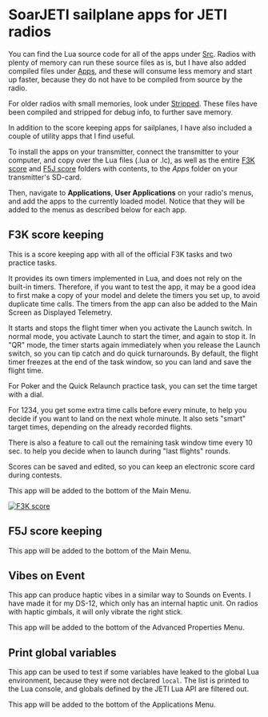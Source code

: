 # SoarJETI sailplane apps for JETI radios

You can find the Lua source code for all of the apps under [Src](https://github.com/jfrickmann/SoarJETI/tree/main/Src). Radios with plenty of memory can run these source files as is, but I have also added compiled files under [Apps](https://github.com/jfrickmann/SoarJETI/tree/main/Apps), and these will consume less memory and start up faster, because they do not have to be compiled from source by the radio.

For older radios with small memories, look under [Stripped](https://github.com/jfrickmann/SoarJETI/tree/main/Stripped). These files have been compiled and stripped for debug info, to further save memory.

In addition to the score keeping apps for sailplanes, I have also included a couple of utility apps that I find useful.

To install the apps on your transmitter, connect the transmitter to your computer, and copy over the Lua files (.lua or .lc), as well as the entire [F3K score](https://github.com/jfrickmann/SoarJETI/tree/main/F3K%20score) and [F5J score](https://github.com/jfrickmann/SoarJETI/tree/main/F5J%20score) folders with contents, to the *Apps* folder on your transmitter's SD-card.

Then, navigate to **Applications**, **User Applications** on your radio's menus, and add the apps to the currently loaded model. Notice that they will be added to the menus as described below for each app.

## F3K score keeping

This is a score keeping app with all of the official F3K tasks and two practice tasks.

It provides its own timers implemented in Lua, and does not rely on the built-in timers. Therefore, if you want to test the app, it may be a good idea to first make a copy of your model and delete the timers you set up, to avoid duplicate time calls. The timers from the app can also be added to the Main Screen as Displayed Telemetry.

It starts and stops the flight timer when you activate the Launch switch. In normal mode, you activate Launch to start the timer, and again to stop it. In "QR" mode, the timer starts again immediately when you release the Launch switch, so you can tip catch and do quick turnarounds. By default, the flight timer freezes at the end of the task window, so you can land and save the flight time.

For Poker and the Quick Relaunch practice task, you can set the time target with a dial.

For 1234, you get some extra time calls before every minute, to help you decide if you want to land on the next whole minute. It also sets "smart" target times, depending on the already recorded flights.

There is also a feature to call out the remaining task window time every 10 sec. to help you decide when to launch during "last flights" rounds.

Scores can be saved and edited, so you can keep an electronic score card during contests.

This app will be added to the bottom of the Main Menu.

[![F3K score](http://img.youtube.com/vi/SAaVfNJSD7Y/hqdefault.jpg)](http://www.youtube.com/watch?v=SAaVfNJSD7Y "Click on the image to play Youtube video")

## F5J score keeping
This app will be added to the bottom of the Main Menu.

## Vibes on Event
This app can produce haptic vibes in a similar way to Sounds on Events. I have made it for my DS-12, which only has an internal haptic unit. On radios with haptic gimbals, it will only vibrate the right stick.

This app will be added to the bottom of the Advanced Properties Menu.

## Print global variables
This app can be used to test if some variables have leaked to the global Lua environment, because they were not declared `local`. The list is printed to the Lua console, and globals defined by the JETI Lua API are filtered out.

This app will be added to the bottom of the Applications Menu.
